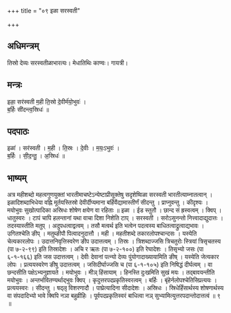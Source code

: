 +++
title = "०९ इळा सरस्वती"

+++
## अधिमन्त्रम्
तिस्रो देव्यः सरस्वतीळाभारत्यः। मेधातिथिः काण्वः। गायत्री।

## मन्त्रः
इळा॒ सर॑स्वती म॒ही ति॒स्रो दे॒वीर्म॑यो॒भुवः॑ ।  
ब॒र्हिः सी॑दन्त्व॒स्रिधः॑ ॥

## पदपाठः
इळा॑ । सर॑स्वती । म॒ही । ति॒स्रः । दे॒वीः । म॒यः॒ऽभुवः॑ ।  
ब॒र्हिः । सी॒द॒न्तु॒ । अ॒स्रिधः॑ ॥

## भाष्यम्
अत्र महीशब्दो महत्वगुणयुक्तां भारतीमाचष्टेऽन्येष्टाप्रीसूक्तेषु सदृशेष्विळा सरस्वती भारतीत्याम्नातत्वान् । इळादिशब्दाभिधेया वह्नि मूर्तयस्तिस्रो देवीर्दीप्यमाना बर्हिर्वेद्यामास्तीर्णं सीदन्तु । प्राप्नुवन्तु । कीदृश्यः । मयोभुवः सुखोत्पादिका अस्रिधः शोषेण क्षयेण वा रहिताः ॥ इळा । ईड स्तुतौ । छान्द सं ह्रस्वत्वम् । क्विप् । धातुस्वरः । टापं चापि हलन्तानां यथा वाचा दिशा निशेति टाप् । सरस्वती । सरोऽसुनन्तो नित्त्वादाद्युदात्तः । तदस्यास्तीति मतुप् । अदुपधत्वाद्वत्वम् । तसौ मत्वर्थ इति भत्वेन पदत्वस्य बाधितत्वाद्रुत्वाद्यभावः । उगितश्चेति ङीप् । मतुब्ङीपौ पित्वादनुदात्तौ । मही । महतीशब्दे तकारलोपश्चान्दसः । यस्येति चेत्यकारलोपः । उदात्तनिवृत्तिस्वरेण ङीप उदात्तत्वम् । तिस्रः । त्रिशब्दाज्जसि त्रिचतुरोः स्त्रियां त्रिसृचतस्य (पा ७-२-९९) इति तिस्रादेशः । अचि र ऋतः (पा ७-२-१००) इति रेघादेशः । तिसृभ्यो जसः (पा ६-१-१६६) इति जस उदात्तत्वम् । देवीः देवानां पत्न्यो देव्यः पुंयोगादाख्यायामिति ङीष् । यस्येति जेत्यकार लोपः । प्रत्ययस्वरेण ङीषु उदात्तत्वम् । जसिदीर्घाज्जसि च (पा ६-१-१०५) इति निषिद्धं दीर्घत्वम् । वा छन्दसीति पक्षेऽभ्यनुज्ञायते । मयोभुवः । मीञ् हिंसायाम् । हिनस्ति दुःखमिति सुखं मयः । तद्बावयन्तीति मयोभुवः । अन्तर्भावितण्यर्थाद्भुवः क्विप् । कृदुत्तरपदप्रकृतिस्वरत्वम् । बर्हिः । बृंहेर्नलोपश्चेतिसिप्रत्ययः । प्रत्ययस्वरः । सीदन्तु । षद्लृ विशरणादौ । पाघ्रेत्यादिना सीदादेशः । अस्रिधः । स्रिधेर्हिंसार्थस्य शोषणार्थस्य वा संपदादिभ्यो भावे क्विपि नञा बहुव्रीहिः । पूर्वपदप्रकृतिस्वरं बाधित्वा नञ् सुभ्यामित्युत्तरपदान्तोदात्तत्वं ॥ ९ ॥